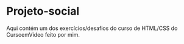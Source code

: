 # Projeto-social
 Aqui contém um dos exercícios/desafios do curso de HTML/CSS do CursoemVideo feito por mim.
